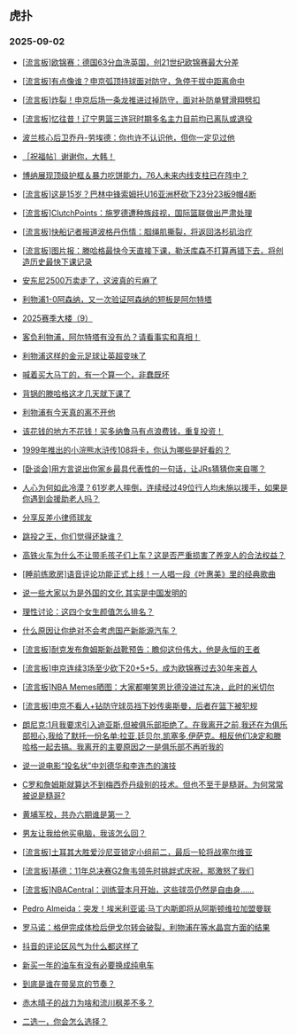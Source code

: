 ## 虎扑 
### 2025-09-02

+ [[流言板]欧锦赛：德国63分血洗英国，创21世纪欧锦赛最大分差](https://bbs.hupu.com/634664647.html)

+ [[流言板]有点像谁？申京弧顶持球面对防守，急停干拔中距离命中](https://bbs.hupu.com/634662693.html)

+ [[流言板]炸裂！申京后场一条龙推进过掉防守，面对补防单臂滑翔劈扣](https://bbs.hupu.com/634662939.html)

+ [[流言板]忆往昔！辽宁男篮三连冠时期多名主力目前均已离队或退役](https://bbs.hupu.com/634660838.html)

+ [波兰核心后卫乔丹-劳埃德：你也许不认识他，但你一定见过他](https://bbs.hupu.com/634661000.html)

+ [［祝福帖］谢谢你，大韩！](https://bbs.hupu.com/634660780.html)

+ [博纳展现顶级护框＆暴力吃饼能力，76人未来内线支柱已在阵中？](https://bbs.hupu.com/634663373.html)

+ [[流言板]这是15岁？巴林中锋索姆托U16亚洲杯砍下23分23板9帽4断](https://bbs.hupu.com/634661203.html)

+ [[流言板]ClutchPoints：施罗德遭种族歧视，国际篮联做出严肃处理](https://bbs.hupu.com/634661501.html)

+ [[流言板]快船记者报道波格丹伤情：腘绳肌撕裂，将返回洛杉矶治疗](https://bbs.hupu.com/634661680.html)

+ [[流言板]图片报：滕哈格最快今天直接下课，勒沃库森不打算再错下去，将创造历史最快下课记录](https://bbs.hupu.com/634658449.html)

+ [安东尼2500万卖走了，这波真的亏麻了](https://bbs.hupu.com/634657470.html)

+ [利物浦1-0阿森纳，又一次验证阿森纳的短板是阿尔特塔](https://bbs.hupu.com/634659971.html)

+ [2025赛季大楼（9）](https://bbs.hupu.com/634657051.html)

+ [客负利物浦，阿尔特塔有没有怂？请看事实和真相！](https://bbs.hupu.com/634660816.html)

+ [利物浦这样的金元足球让英超变味了](https://bbs.hupu.com/634658342.html)

+ [喊着买大马丁的，有一个算一个，非蠢既坏](https://bbs.hupu.com/634657401.html)

+ [背锅的滕哈格这才几天就下课了](https://bbs.hupu.com/634660231.html)

+ [利物浦有今天真的离不开他](https://bbs.hupu.com/634664489.html)

+ [该花钱的地方不花钱！买多纳鲁马有点浪费钱，重复投资！](https://bbs.hupu.com/634660977.html)

+ [1999年推出的小浣熊水浒传108将卡，你认为哪些是好看的？](https://bbs.hupu.com/634660691.html)

+ [[卧谈会]用方言说出你家乡最具代表性的一句话，让JRs猜猜你来自哪？](https://bbs.hupu.com/634662092.html)

+ [人心为何如此冷漠？61岁老人摔倒，连续经过49位行人均未施以援手，如果是你遇到会援助老人吗？](https://bbs.hupu.com/634660901.html)

+ [分享反差小律师球友](https://bbs.hupu.com/634664295.html)

+ [跳投之王，你们觉得还缺谁？](https://bbs.hupu.com/634661882.html)

+ [高铁火车为什么不让带毛孩子们上车？这是否严重损害了养宠人的合法权益？](https://bbs.hupu.com/634661438.html)

+ [[睡前练歌房]语音评论功能正式上线！一人唱一段《叶惠美》里的经典歌曲](https://bbs.hupu.com/634660941.html)

+ [说一些大家以为是外国的文化 其实是中国发明的](https://bbs.hupu.com/634660748.html)

+ [理性讨论：这四个女生颜值怎么排名？](https://bbs.hupu.com/634663452.html)

+ [什么原因让你绝对不会考虑国产新能源汽车？](https://bbs.hupu.com/634661407.html)

+ [[流言板]耐克发布詹姆斯新战靴预告：瞻仰这份伟大，他是永恒的王者](https://bbs.hupu.com/634664691.html)

+ [[流言板]申京连续3场至少砍下20+5+5，成为欧锦赛过去30年来首人](https://bbs.hupu.com/634663914.html)

+ [[流言板]NBA Memes晒图：大家都嘲笑恩比德没进过东决，此时的米切尔](https://bbs.hupu.com/634662603.html)

+ [[流言板]申京不看人+钻防守球员裆下妙传奥斯曼，后者在篮下被犯规](https://bbs.hupu.com/634661879.html)

+ [朗尼克:1月我要求引入迪亚斯,但被俱乐部拒绝了。在我离开之前,我还在为俱乐部担心,我给了默托一份名单:拉亚,廷贝尔,凯塞多,伊萨克。相反他们决定和滕哈格一起去搞。我离开的主要原因之一是俱乐部不再听我的](https://bbs.hupu.com/634663677.html)

+ [说一说电影“投名状”中刘德华和李连杰的演技](https://bbs.hupu.com/634662481.html)

+ [C罗和詹姆斯就算达不到梅西乔丹级别的技术。但也不至于是糙哥。为何常常被说是糙哥?](https://bbs.hupu.com/634661600.html)

+ [黄埔军校，共办六期谁是第一？](https://bbs.hupu.com/634661729.html)

+ [男友让我给他买电脑，我该怎么回？](https://bbs.hupu.com/634663218.html)

+ [[流言板]土耳其大胜爱沙尼亚锁定小组前二，最后一轮将战塞尔维亚](https://bbs.hupu.com/634663390.html)

+ [[流言板]基德：11年总决赛G2詹韦领先时挑衅式庆祝，那激怒了我们](https://bbs.hupu.com/634663472.html)

+ [[流言板]NBACentral：训练营本月开始，这些球员仍然是自由身……](https://bbs.hupu.com/634664986.html)

+ [Pedro Almeida：突发！埃米利亚诺·马丁内斯即将从阿斯顿维拉加盟曼联](https://bbs.hupu.com/634658723.html)

+ [罗马诺：格伊完成体检后伊戈尔转会破裂，利物浦在等水晶宫方面的结果](https://bbs.hupu.com/634664928.html)

+ [抖音的评论区风气为什么都这样了](https://bbs.hupu.com/634662785.html)

+ [新买一年的油车有没有必要换成纯电车](https://bbs.hupu.com/634664362.html)

+ [到底是谁在带吴京的节奏？](https://bbs.hupu.com/634663878.html)

+ [赤木晴子的战力为啥和流川枫差不多？](https://bbs.hupu.com/634662036.html)

+ [二选一，你会怎么选择？](https://bbs.hupu.com/634664639.html)


